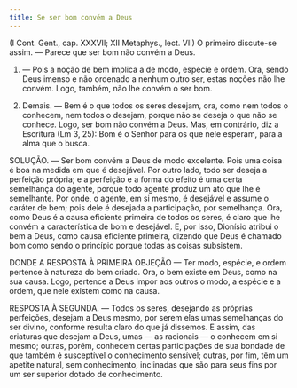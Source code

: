 ```yaml
---
title: Se ser bom convém a Deus
---
```


(I Cont. Gent., cap. XXXVII; XII Metaphys., lect. VII)
  O primeiro discute-se assim. — Parece que ser bom não convém a Deus.  

1. — Pois a noção de bem implica a de modo, espécie e ordem. Ora, sendo Deus imenso e não ordenado a nenhum outro ser, estas noções não lhe convém. Logo, também, não lhe convém o ser bom.  

2. Demais. — Bem é o que todos os seres desejam, ora, como nem todos o conhecem, nem todos o desejam, porque não se deseja o que não se conhece. Logo, ser bom não convém a Deus.  Mas, em contrário, diz a Escritura (Lm 3, 25): Bom é o Senhor para os que nele esperam, para a alma que o busca.  

SOLUÇÃO. — Ser bom convém a Deus de modo excelente. Pois uma coisa é boa na medida em que é desejável. Por outro lado, todo ser deseja a perfeição própria; e a perfeição e a forma do efeito é uma certa semelhança do agente, porque todo agente produz um ato que lhe é semelhante. Por onde, o agente, em si mesmo, é desejável e assume o caráter de bem; pois dele é desejada a participação, por semelhança. Ora, como Deus é a causa eficiente primeira de todos os seres, é claro que lhe convém a característica de bom e desejável. E, por isso, Dionísio atribui o bem a Deus, como causa eficiente primeira, dizendo que Deus é chamado bom como sendo o princípio porque todas as coisas subsistem.  

DONDE A RESPOSTA À PRIMEIRA OBJEÇÃO — Ter modo, espécie, e ordem pertence à natureza do bem criado. Ora, o bem existe em Deus, como na sua causa. Logo, pertence a Deus impor aos outros o modo, a espécie e a ordem, que nele existem como na causa.  

RESPOSTA À SEGUNDA. — Todos os seres, desejando as próprias perfeições, desejam a Deus mesmo, por serem elas umas semelhanças do ser divino, conforme resulta claro do que já dissemos. E assim, das criaturas que desejam a Deus, umas — as racionais — o conhecem em si mesmo; outras, porém, conhecem certas participações de sua bondade de que também é susceptível o conhecimento sensível; outras, por fim, têm um apetite natural, sem conhecimento, inclinadas que são para seus fins por um ser superior dotado de conhecimento.
